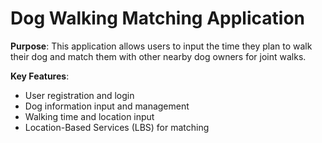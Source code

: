 # Dog Walking Matching Application

**Purpose**: This application allows users to input the time they plan to walk their dog and match them with other nearby dog owners for joint walks.

**Key Features**:
- User registration and login
- Dog information input and management
- Walking time and location input
- Location-Based Services (LBS) for matching
